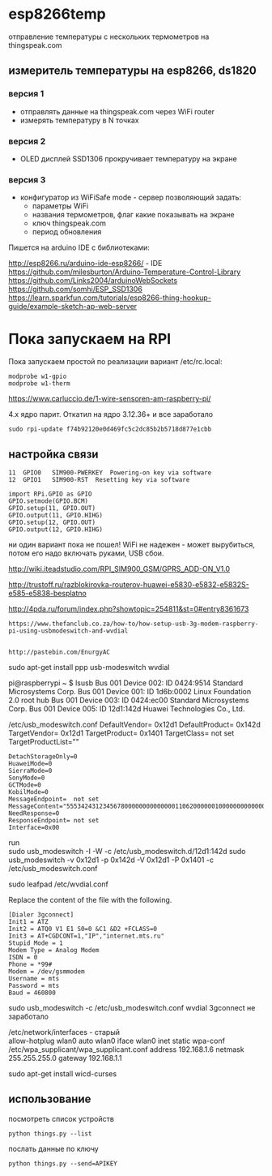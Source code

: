 # esp8266temp
отправление температуры с нескольких термометров на thingspeak.com

## измеритель температуры на esp8266, ds1820 

### версия 1
- отправлять данные на thingspeak.com через WiFi router
- измерять температуру в N точках

### версия 2  
- OLED дисплей SSD1306 прокручивает температуру на экране

### версия 3 
- конфигуратор из WiFiSafe mode - сервер позволяющий задать:
    - параметры WiFi 
    - названия термометров, флаг какие показывать на экране
    - ключ thingspeak.com
    - период обновления

Пишется на arduino IDE с библиотеками:

http://esp8266.ru/arduino-ide-esp8266/ - IDE
https://github.com/milesburton/Arduino-Temperature-Control-Library
https://github.com/Links2004/arduinoWebSockets
https://github.com/somhi/ESP_SSD1306
https://learn.sparkfun.com/tutorials/esp8266-thing-hookup-guide/example-sketch-ap-web-server

# Пока запускаем на RPI

Пока запускаем простой по реализации вариант
/etc/rc.local:

	modprobe w1-gpio
	modprobe w1-therm

https://www.carluccio.de/1-wire-sensoren-am-raspberry-pi/

4.х ядро парит. Откатил на ядро 3.12.36+ и все заработало

    sudo rpi-update f74b92120e0d469fc5c2dc85b2b5718d877e1cbb
    
## настройка связи

    11	GPIO0	SIM900-PWERKEY	Powering-on key via software
    12	GPIO1	SIM900-RST	Resetting key via software
    
    import RPi.GPIO as GPIO
    GPIO.setmode(GPIO.BCM)
    GPIO.setup(11, GPIO.OUT)
    GPIO.output(11, GPIO.HIHG)
    GPIO.setup(12, GPIO.OUT)
    GPIO.output(12, GPIO.HIHG)

ни один вариант пока не пошел! WiFi не надежен - может вырубиться, потом его надо включать руками, USB сбои.

http://wiki.iteadstudio.com/RPI_SIM900_GSM/GPRS_ADD-ON_V1.0 

http://trustoff.ru/razblokirovka-routerov-huawei-e5830-e5832-e5832S-e585-e5838-besplatno

http://4pda.ru/forum/index.php?showtopic=254811&st=0#entry8361673

    https://www.thefanclub.co.za/how-to/how-setup-usb-3g-modem-raspberry-pi-using-usbmodeswitch-and-wvdial
    
    
    http://pastebin.com/EnurgyAC
   sudo apt-get install ppp usb-modeswitch wvdial

   pi@raspberrypi ~ $ lsusb
    Bus 001 Device 002: ID 0424:9514 Standard Microsystems Corp. 
    Bus 001 Device 001: ID 1d6b:0002 Linux Foundation 2.0 root hub
    Bus 001 Device 003: ID 0424:ec00 Standard Microsystems Corp. 
    Bus 001 Device 005: ID 12d1:142d Huawei Technologies Co., Ltd. 
    
  /etc/usb_modeswitch.conf
    DefaultVendor=  0x12d1
    DefaultProduct= 0x142d
    TargetVendor=   0x12d1
    TargetProduct=  0x1401
    TargetClass=    not set
    TargetProductList=""
    
    DetachStorageOnly=0
    HuaweiMode=0
    SierraMode=0
    SonyMode=0
    GCTMode=0
    KobilMode=0
    MessageEndpoint=  not set
    MessageContent="55534243123456780000000000000011062000000100000000000000000000"
    NeedResponse=0
    ResponseEndpoint= not set
    Interface=0x00
    
  run  
    sudo usb_modeswitch -I -W -c /etc/usb_modeswitch.d/12d1\:142d
    sudo usb_modeswitch -v 0x12d1 -p 0x142d -V 0x12d1 -P 0x1401 -c /etc/usb_modeswitch.conf  
    
  sudo leafpad /etc/wvdial.conf

  Replace the content of the file with the following. 

    [Dialer 3gconnect]
    Init1 = ATZ
    Init2 = ATQ0 V1 E1 S0=0 &C1 &D2 +FCLASS=0
    Init3 = AT+CGDCONT=1,"IP","internet.mts.ru"
    Stupid Mode = 1
    Modem Type = Analog Modem
    ISDN = 0
    Phone = *99#
    Modem = /dev/gsmmodem
    Username = mts
    Password = mts
    Baud = 460800
    
  sudo usb_modeswitch -c /etc/usb_modeswitch.conf
  wvdial 3gconnect
  не заработало
    
/etc/network/interfaces - старый    
    allow-hotplug wlan0
    auto wlan0
    iface wlan0 inet static
        wpa-conf /etc/wpa_supplicant/wpa_supplicant.conf
        address 192.168.1.6
        netmask 255.255.255.0
        gateway 192.168.1.1

 sudo apt-get install wicd-curses
## использование

посмотреть список устройств

    python things.py --list

послать данные по ключу

    python things.py --send=APIKEY

    
